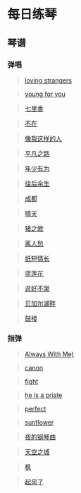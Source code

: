 # 每日练琴

## 琴谱

### 弹唱
> [loving strangers](https://github.com/leebinjun/my-guitar-tab/tree/master/%E5%BC%B9%E5%94%B1/loving%20strangers)

> [young for you](https://github.com/leebinjun/my-guitar-tab/tree/master/%E5%BC%B9%E5%94%B1/young%20for%20you)

> [七里香](https://github.com/leebinjun/my-guitar-tab/tree/master/%E5%BC%B9%E5%94%B1/%E4%B8%83%E9%87%8C%E9%A6%99)

> [不在](https://github.com/leebinjun/my-guitar-tab/tree/master/%E5%BC%B9%E5%94%B1/%E4%B8%8D%E5%9C%A8-%E9%9F%A9%E5%AE%89%E6%97%AD)

> [像我这样的人](https://github.com/leebinjun/my-guitar-tab/tree/master/%E5%BC%B9%E5%94%B1/%E5%83%8F%E6%88%91%E8%BF%99%E6%A0%B7%E7%9A%84%E4%BA%BA)

> [平凡之路](https://github.com/leebinjun/my-guitar-tab/tree/master/%E5%BC%B9%E5%94%B1/%E5%B9%B3%E5%87%A1%E4%B9%8B%E8%B7%AF)

> [年少有为](https://github.com/leebinjun/my-guitar-tab/tree/master/%E5%BC%B9%E5%94%B1/%E5%B9%B4%E5%B0%91%E6%9C%89%E4%B8%BA)

> [往后余生](https://github.com/leebinjun/my-guitar-tab/tree/master/%E5%BC%B9%E5%94%B1/%E5%BE%80%E5%90%8E%E4%BD%99%E7%94%9F)

> [成都](https://github.com/leebinjun/my-guitar-tab/tree/master/%E5%BC%B9%E5%94%B1/%E6%88%90%E9%83%BD)

> [晴天](https://github.com/leebinjun/my-guitar-tab/tree/master/%E5%BC%B9%E5%94%B1/%E6%99%B4%E5%A4%A9)

> [猪之歌](https://github.com/leebinjun/my-guitar-tab/tree/master/%E5%BC%B9%E5%94%B1/%E7%8C%AA%E4%B9%8B%E6%AD%8C)

> [离人愁](https://github.com/leebinjun/my-guitar-tab/tree/master/%E5%BC%B9%E5%94%B1/%E7%A6%BB%E4%BA%BA%E6%84%81)

> [纸短情长](https://github.com/leebinjun/my-guitar-tab/tree/master/%E5%BC%B9%E5%94%B1/%E7%BA%B8%E7%9F%AD%E6%83%85%E9%95%BF)

> [蓝莲花](https://github.com/leebinjun/my-guitar-tab/tree/master/%E5%BC%B9%E5%94%B1/%E8%93%9D%E8%8E%B2%E8%8A%B1)

> [说好不哭](https://github.com/leebinjun/my-guitar-tab/tree/master/%E5%BC%B9%E5%94%B1/%E8%AF%B4%E5%A5%BD%E4%B8%8D%E5%93%AD)

> [贝加尔湖畔](https://github.com/leebinjun/my-guitar-tab/tree/master/%E5%BC%B9%E5%94%B1/%E8%B4%9D%E5%8A%A0%E5%B0%94%E6%B9%96%E7%95%94)

> [鼓楼](https://github.com/leebinjun/my-guitar-tab/tree/master/%E5%BC%B9%E5%94%B1/%E9%BC%93%E6%A5%BC)

### 指弹

> [Always With Me)](https://github.com/leebinjun/my-guitar-tab/tree/master/%E6%8C%87%E5%BC%B9/Always%20With%20Me)

> [canon](https://github.com/leebinjun/my-guitar-tab/tree/master/%E6%8C%87%E5%BC%B9/canon)

> [fight](https://github.com/leebinjun/my-guitar-tab/tree/master/%E6%8C%87%E5%BC%B9/fight)

> [he is a priate](https://github.com/leebinjun/my-guitar-tab/tree/master/%E6%8C%87%E5%BC%B9/he%20is%20a%20priate)

> [perfect](https://github.com/leebinjun/my-guitar-tab/tree/master/%E6%8C%87%E5%BC%B9/perfect)

> [sunflower](https://github.com/leebinjun/my-guitar-tab/tree/master/%E6%8C%87%E5%BC%B9/sunflower)

> [夜的钢琴曲](https://github.com/leebinjun/my-guitar-tab/tree/master/%E6%8C%87%E5%BC%B9/%E5%A4%9C%E7%9A%84%E9%92%A2%E7%90%B4%E6%9B%B2)

> [天空之城](https://github.com/leebinjun/my-guitar-tab/tree/master/%E6%8C%87%E5%BC%B9/%E5%A4%A9%E7%A9%BA%E4%B9%8B%E5%9F%8E)

> [枫](https://github.com/leebinjun/my-guitar-tab/tree/master/%E6%8C%87%E5%BC%B9/%E6%9E%AB)

>[起风了](https://github.com/leebinjun/my-guitar-tab/tree/master/%E6%8C%87%E5%BC%B9/%E8%B5%B7%E9%A3%8E%E4%BA%86)
